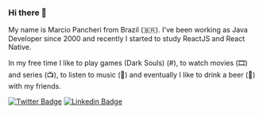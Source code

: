 ### Hi there 👋

My name is Marcio Pancheri from Brazil (🇧🇷). I've been working as Java Developer since 2000 and recently I started to study ReactJS and React Native.

In my free time I like to play games (Dark Souls) (#), to watch movies (🎞️) and series (📺), to listen to music (🎵) and eventually I like to drink a beer (🍺) with my friends.


[![Twitter Badge](https://img.shields.io/badge/-Twitter-1ca0f1?style=plastic&labelColor=1ca0f1&logo=twitter&logoColor=white&link=https://twitter.com/mjpancheri)](https://twitter.com/mjpancheri)
[![Linkedin Badge](https://img.shields.io/badge/-LinkedIn-blue?style=plastic&logo=Linkedin&logoColor=white&link=https://www.linkedin.com/in/marcio-pancheri-902a7923)](https://www.linkedin.com/in/marcio-pancheri-902a7923)


<!--
**mjpancheri/mjpancheri** is a ✨ _special_ ✨ repository because its `README.md` (this file) appears on your GitHub profile.

Here are some ideas to get you started:

- 🔭 I’m currently working on ...
- 🌱 I’m currently learning ...
- 👯 I’m looking to collaborate on ...
- 🤔 I’m looking for help with ...
- 💬 Ask me about ...
- 📫 How to reach me: ...
- 😄 Pronouns: ...
- ⚡ Fun fact: ...


[![Youtube Badge](https://img.shields.io/badge/-Youtube-FF0000?style=plastic&labelColor=FF0000&logo=youtube&logoColor=white&link=https://www.youtube.com/channel/UCDWhX-qDVU3HNI-Ui06YiPQ)](https://www.youtube.com/channel/UCDWhX-qDVU3HNI-Ui06YiPQ)

-->
